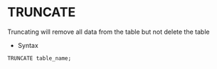 # TRUNCATE
Truncating will remove all data from the table but not delete the
table
- Syntax
```
TRUNCATE table_name;
```

